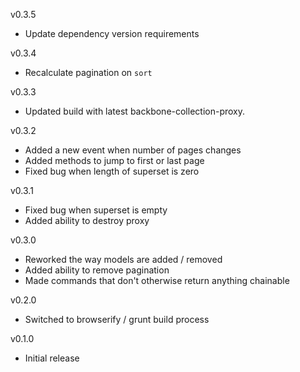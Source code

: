 v0.3.5

* Update dependency version requirements

v0.3.4

* Recalculate pagination on `sort`

v0.3.3

* Updated build with latest backbone-collection-proxy.

v0.3.2

* Added a new event when number of pages changes
* Added methods to jump to first or last page
* Fixed bug when length of superset is zero

v0.3.1

* Fixed bug when superset is empty
* Added ability to destroy proxy

v0.3.0

* Reworked the way models are added / removed
* Added ability to remove pagination
* Made commands that don't otherwise return anything chainable

v0.2.0

* Switched to browserify / grunt build process

v0.1.0

* Initial release

